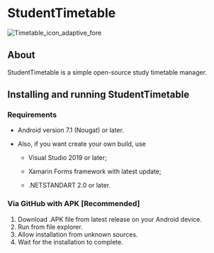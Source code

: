 # StudentTimetable
![Timetable_icon_adaptive_fore](https://user-images.githubusercontent.com/46709013/167251488-b1d0fc14-8006-49b3-a330-c51f7638cfd8.png)

## About
StudentTimetable is a simple open-source study timetable manager.

## Installing and running StudentTimetable

### Requirements
<ul><li>Android version 7.1 (Nougat) or later.</li></ul>
<ul>
  <li>Also, if you want create your own build, use</li>
  <ul><li>Visual Studio 2019 or later;</li></ul>
  <ul><li>Xamarin Forms framework with latest update;</li></ul>
  <ul><li>.NETSTANDART 2.0 or later.</li></ul>
</ul>

### Via GitHub with APK [Recommended]
  1. Download .APK file from latest release on your Android device.
  2. Run from file explorer.
  3. Allow installation from unknown sources.
  4. Wait for the installation to complete.
